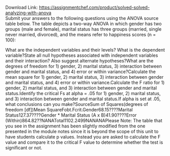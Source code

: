 Download Link: https://assignmentchef.com/product/solved-solved-analyzing-with-anova
<br>
Submit your answers to the following questions using the ANOVA source table below. The table depicts a two-way ANOVA in which gender has two groups (male and female), marital status has three groups (married, single never married, divorced), and the means refer to happiness scores (n = 100):

What are the independent variables and their levels? What is the dependent variable?State all null hypotheses associated with independent variables and their interaction? Also suggest alternate hypotheses?What are the degrees of freedom for 1) gender, 2) marital status, 3) interaction between gender and marital status, and 4) error or within variance?Calculate the mean square for 1) gender, 2) marital status, 3) interaction between gender and marital status, and 4) error or within variance.Calculate the F ratio for 1) gender, 2) marital status, and 3) interaction between gender and marital status.Identify the critical Fs at alpha = .05 for 1) gender, 2) marital status, and 3) interaction between gender and marital status.If alpha is set at .05, what conclusions can you make?SourceSum of Squares(degrees of freedom [df])Mean SquareFobt.Fcrit.Gender68.15????Marital Status127.37????Gender * Marital Status (A x B)41.90????Error (Within)864.82??NANATotal1102.2499NANANAPlease Note: The table that you see in the assignment has been slightly modified from the one presented in the module notes since it is beyond the scope of this unit to have students calculate p values. Instead you are asked to calculate the F value and compare it to the critical F value to determine whether the test is significant or not.
